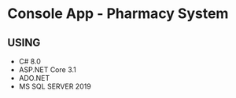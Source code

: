 # Console App - Pharmacy System

## USING
* C# 8.0
* ASP.NET Core 3.1
* ADO.NET
* MS SQL SERVER 2019